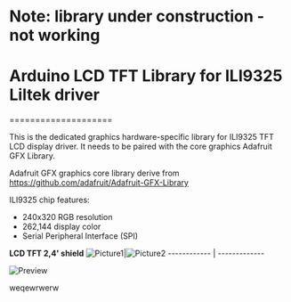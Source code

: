 # Note: library under construction - not working

# Arduino LCD TFT Library for ILI9325 Liltek driver
====================

This is the dedicated graphics hardware-specific library for ILI9325 TFT LCD display driver. It needs to be paired with the core graphics Adafruit GFX Library.

Adafruit GFX graphics core library derive from https://github.com/adafruit/Adafruit-GFX-Library

ILI9325 chip features:
- 240x320 RGB resolution
- 262,144 display color
- Serial Peripheral Interface (SPI)

**LCD TFT 2,4' shield**
![Picture1]|![Picture2]
------------ | -------------

![Preview](https://raw.githubusercontent.com/PiotrCzCc/Arduino-LCD-TFT-ILI9325/master/doc/2.4_TFT_LCD_ILI9325_2.jpg)

weqewrwerw

[Picture1]:https://raw.githubusercontent.com/PiotrCzCc/Arduino-LCD-TFT-ILI9325/master/doc/2.4_TFT_LCD_ILI9325_3.jpg
[Picture2]:https://raw.githubusercontent.com/PiotrCzCc/Arduino-LCD-TFT-ILI9325/master/doc/2.4_TFT_LCD_ILI9325_2.jpg

